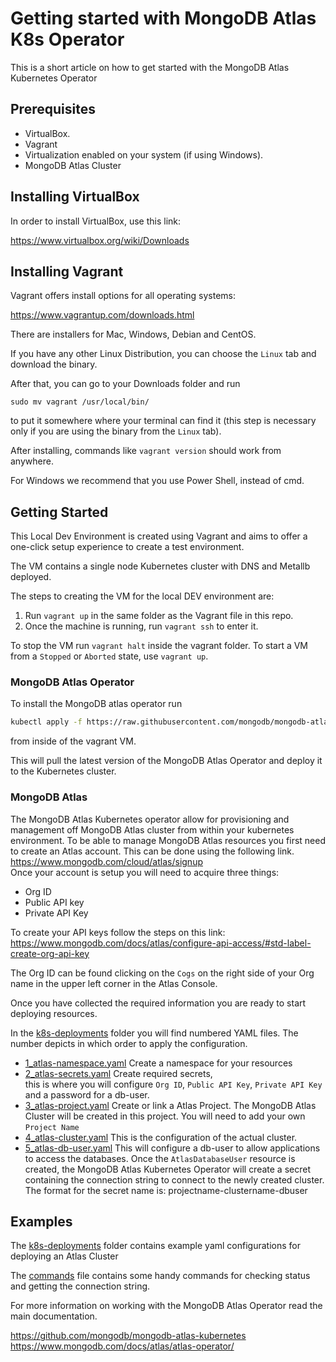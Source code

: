 # Getting started with MongoDB Atlas K8s Operator

This is a short article on how to get started with the MongoDB Atlas Kubernetes Operator

## Prerequisites
- VirtualBox.
- Vagrant
- Virtualization enabled on your system (if using Windows).
- MongoDB Atlas Cluster

## Installing VirtualBox

In order to install VirtualBox, use this link:

https://www.virtualbox.org/wiki/Downloads

## Installing Vagrant

Vagrant offers install options for all operating systems:

https://www.vagrantup.com/downloads.html

There are installers for Mac, Windows, Debian and CentOS.

If you have any other Linux Distribution, you can choose the `Linux` tab and download the binary.

After that, you can go to your Downloads folder and run 
```
sudo mv vagrant /usr/local/bin/
``` 
to put
it somewhere where your terminal can find it (this step is necessary only if you are using the binary from the `Linux` tab).

After installing, commands like `vagrant version` should work from anywhere.

For Windows we recommend that you use Power Shell, instead of cmd.

## Getting Started

This Local Dev Environment is created using Vagrant and aims to offer a one-click setup experience to create a test environment.

The VM contains a single node Kubernetes cluster with DNS and Metallb deployed.

The steps to creating the VM for the local DEV environment are:
1. Run ```vagrant up``` in the same folder as the Vagrant file in this repo.
2. Once the machine is running, run `vagrant ssh` to enter it.

To stop the VM run `vagrant halt` inside the vagrant folder. To start a VM from a `Stopped` or `Aborted` state, use `vagrant up`.


### MongoDB Atlas Operator

To install the MongoDB atlas operator run
```bash
kubectl apply -f https://raw.githubusercontent.com/mongodb/mongodb-atlas-kubernetes/main/deploy/all-in-one.yaml
``` 
from inside of the vagrant VM.

This will pull the latest version of the MongoDB Atlas Operator and deploy it to the Kubernetes cluster.

### MongoDB Atlas
The MongoDB Atlas Kubernetes operator allow for provisioning and management off MongoDB Atlas cluster from within your kubernetes environment. To be able to manage MongoDB Atlas resources you first need to create an Atlas account. This can be done using the following link. https://www.mongodb.com/cloud/atlas/signup   
Once your account is setup you will need to acquire three things:
- Org ID
- Public API key
- Private API Key

To create your API keys follow the steps on this link: https://www.mongodb.com/docs/atlas/configure-api-access/#std-label-create-org-api-key

The Org ID can be found clicking on the `Cogs` on the right side of your Org name in the upper left corner in the Atlas Console.

Once you have collected the required information you are ready to start deploying resources.

In the [k8s-deployments](./k8s-deployments) folder you will find numbered YAML files. The number depicts in which order to apply the configuration.

- [1_atlas-namespace.yaml](./k8s-deployments/1_atlas-namespace.yaml) Create a namespace for your resources
- [2_atlas-secrets.yaml](./k8s-deployments/2_atlas-secrets.yaml) Create required secrets,   
this is where you will configure `Org ID`, `Public API Key`, `Private API Key` and a password for a db-user.
- [3_atlas-project.yaml](./k8s-deployments/3_atlas-project.yaml) Create or link a Atlas Project. The MongoDB Atlas Cluster will be created in this project. You will need to add your own `Project Name`
- [4_atlas-cluster.yaml](./k8s-deployments/4_atlas-cluster.yaml) This is the configuration of the actual cluster.
- [5_atlas-db-user.yaml](./k8s-deployments/5_atlas-db-user.yaml) This will configure a db-user to allow applications to access the databases. Once the `AtlasDatabaseUser` resource is created, the MongoDB Atlas Kubernetes Operator will create a secret containing the connection string to connect to the newly created cluster.
The format for the secret name is: projectname-clustername-dbuser



## Examples
The [k8s-deployments](./k8s-deployments) folder contains example yaml configurations for deploying an Atlas Cluster

The [commands](./commands) file contains some handy commands for checking status and getting the connection string.


For more information on working with the MongoDB Atlas Operator read the main documentation.

https://github.com/mongodb/mongodb-atlas-kubernetes   
https://www.mongodb.com/docs/atlas/atlas-operator/


